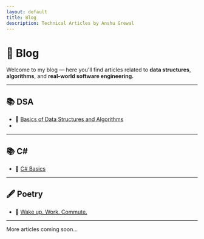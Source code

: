 ```yaml
---
layout: default
title: Blog
description: Technical Articles by Anshu Grewal
---
```


# 📝 Blog

Welcome to my  blog — here you'll find articles related to **data structures**, **algorithms**, and **real-world software engineering.**

---

## 📚 DSA

- 🔹 [Basics of Data Structures and Algorithms](./blog/basics-of-dsa)
- 
---
## 📚 C#
- 🔹 [C# Basics](./blog/csharp/abstraction)
---
## 🖋️ Poetry

- 🔹 [Wake up. Work. Commute.](./blog/wake-up-poem)
---

More articles coming soon...
